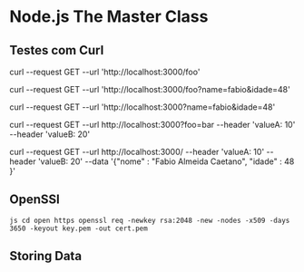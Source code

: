 # Node.js The Master Class

## Testes com Curl

curl --request GET --url 'http://localhost:3000/foo'

curl --request GET --url 'http://localhost:3000/foo?name=fabio&idade=48'

curl --request GET --url 'http://localhost:3000?name=fabio&idade=48'

curl --request GET --url http://localhost:3000?foo=bar --header 'valueA: 10' --header 'valueB: 20'

curl --request GET --url http://localhost:3000/ --header 'valueA: 10' --header 'valueB: 20' --data '{"nome" : "Fabio Almeida Caetano", "idade" : 48 }'

## OpenSSl

`js
cd open https
openssl req -newkey rsa:2048 -new -nodes -x509 -days 3650 -keyout key.pem -out cert.pem
`

## Storing Data
